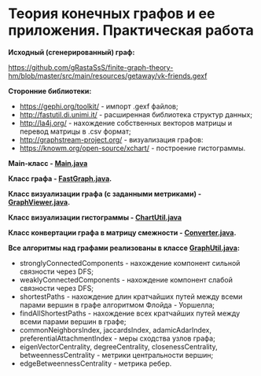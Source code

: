 # Теория конечных графов и ее приложения. Практическая работа

**Исходный (сгенерированный) граф:** 

https://github.com/gRastaSsS/finite-graph-theory-hm/blob/master/src/main/resources/getaway/vk-friends.gexf

**Сторонние библиотеки:**
- https://gephi.org/toolkit/ - импорт .gexf файлов;
- http://fastutil.di.unimi.it/ - расширенная библиотека структур данных;
- http://la4j.org/ - нахождение собственных векторов матрицы и перевод матрицы в .csv формат;
- http://graphstream-project.org/ - визуализация графов:
- https://knowm.org/open-source/xchart/ - построение гистограммы.

**Main-класс - [Main.java](https://github.com/gRastaSsS/finite-graph-theory-hm/blob/master/src/main/java/candlelight/Main.java)**

**Класс графа - [FastGraph.java](https://github.com/gRastaSsS/finite-graph-theory-hm/blob/master/src/main/java/candlelight/model/FastGraph.java).**

**Класс визуализации графа (с заданными метриками) - [GraphViewer.java](https://github.com/gRastaSsS/finite-graph-theory-hm/blob/master/src/main/java/candlelight/GraphViewer.java).**

**Класс визуализации гистограммы - [ChartUtil.java](https://github.com/gRastaSsS/finite-graph-theory-hm/blob/master/src/main/java/candlelight/ChartUtil.java)**

**Класс конвертации графа в матрицу смежности - [Converter.java](https://github.com/gRastaSsS/finite-graph-theory-hm/blob/master/src/main/java/candlelight/Converter.java).**

**Все алгоритмы над графами реализованы в классе [GraphUtil.java](https://github.com/gRastaSsS/finite-graph-theory-hm/blob/master/src/main/java/candlelight/GraphUtil.java):**
- stronglyConnectedComponents - нахождение компонент сильной связности через DFS;
- weaklyConnectedComponents - нахождение компонент слабой связности через DFS;
- shortestPaths - нахождение длин кратчайших путей между всеми парами вершин в графе алгоритмом Флойда - Уоршелла;
- findAllShortestPaths - нахождение всех кратчайших путей между всеми парами вершин в графе;
- commonNeighborsIndex, jaccardsIndex, adamicAdarIndex, preferentialAttachmentIndex - меры сходства узлов графа;
- eigenVectorCentrality, degreeCentrality, closenessCentrality, betweennessCentrality - метрики центральности вершин;
- edgeBetweennessCentrality - метрика ребер.
